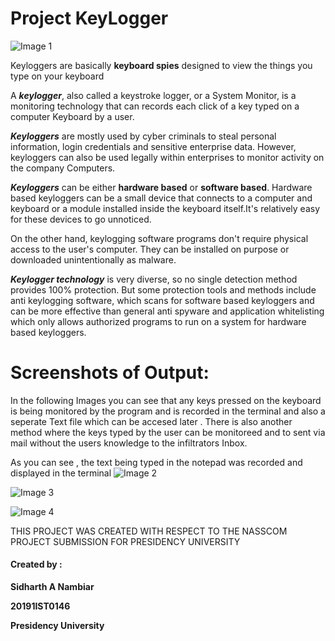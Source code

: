 # Project KeyLogger
![Image 1](https://user-images.githubusercontent.com/85756634/139627914-7cb2efb7-b711-4f0c-945a-c5b329e95b7c.jpg)


Keyloggers are basically **keyboard spies** designed to view the things you type on your keyboard

A __*keylogger*__, also called a keystroke logger,
or a System Monitor, is a monitoring technology that can
records each click of a key typed on a computer
Keyboard by a user.


__*Keyloggers*__ are mostly used by cyber criminals to
steal personal information, login credentials and sensitive
enterprise data. However, keyloggers can also be used
legally within enterprises to monitor activity on the company
Computers.

__*Keyloggers*__ can be either **hardware based** or
**software based**. Hardware based keyloggers can be a small
device that connects to a computer and keyboard or a module
installed inside the keyboard itself.It's relatively easy for these devices to go
unnoticed. 

On the other hand, keylogging software programs
don't require physical access to the user's computer. They
can be installed on purpose or downloaded unintentionally as
malware. 

__*Keylogger technology*__ is very diverse, so no single detection method provides 100% protection.
But some protection tools and methods include anti keylogging
software, which scans for software based keyloggers and can
be more effective than general anti spyware and application whitelisting which only allows authorized programs to run on a system for hardware
based keyloggers. 

# Screenshots of Output: 
In the following Images you can see that any keys pressed on the keyboard is being monitored by the program and is recorded in the terminal and also a seperate Text file which can be accesed later . There is also another method where the keys typed by the user can be monitoreed and to sent via mail without the users knowledge to the infiltrators Inbox.

As you can see , the text being typed in the notepad was recorded and displayed in the terminal 
![Image 2](https://user-images.githubusercontent.com/85756634/139627945-d58f58b0-168a-4c2f-990e-676d1839364f.jpg)

![Image 3](https://user-images.githubusercontent.com/85756634/139627947-7f6c28c2-eb35-4dc9-92aa-08e477ed8543.jpg)

![Image 4](https://user-images.githubusercontent.com/85756634/139627948-c405607f-ab73-41b9-905b-2398acfeb031.jpg)

THIS PROJECT WAS CREATED WITH RESPECT TO THE NASSCOM PROJECT SUBMISSION FOR PRESIDENCY UNIVERSITY

#### Created by :

**Sidharth A Nambiar**

**20191IST0146**

**Presidency University** 



  

